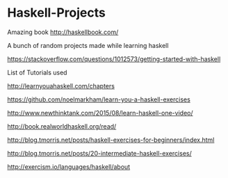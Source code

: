 # Haskell-Projects

Amazing book
http://haskellbook.com/

A bunch of random projects made while learning haskell

https://stackoverflow.com/questions/1012573/getting-started-with-haskell

List of Tutorials used

http://learnyouahaskell.com/chapters

https://github.com/noelmarkham/learn-you-a-haskell-exercises

http://www.newthinktank.com/2015/08/learn-haskell-one-video/

http://book.realworldhaskell.org/read/

http://blog.tmorris.net/posts/haskell-exercises-for-beginners/index.html

http://blog.tmorris.net/posts/20-intermediate-haskell-exercises/

http://exercism.io/languages/haskell/about

